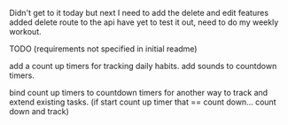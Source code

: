 Didn't get to it today but next I need to add the delete and edit features
added delete route to the api have yet to test it out, need to do my weekly workout.

TODO (requirements not specified in initial readme)

add a count up timers for tracking daily habits.
add sounds to countdown timers.

bind count up timers to countdown timers for another way to track and extend existing tasks. (if start count up timer that == count down... count down and track)
